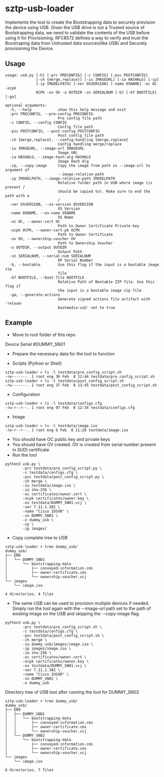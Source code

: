 
# sztp-usb-loader

Implements the tool to create the Bootstrapping data to securely provision the device using USB.
Given the USB drive is not a Trusted source of Bootstrapping data, we need to validate the contents of the USB before using it for Provisioning.
RFC8572 defines a way to verify and trust the Boostraping data from Untrusted data sources(like USB) and Securely provisioning the Device.

## Usage
```
usage: usb.py [-h] [-prc PRECONFIG] [-c CONFIG] [-psc POSTCONFIG]
              [-ch {merge,replace}] [-iu IMAGEURL] [-ia HASHALG] [-cp]
              [-ip IMGRELPATH] [-ver OSVERSION] [-name OSNAME] -oc OC -ocpk
              OCPK -ov OV -o OUTDIR -sn SERIALNUM [-b] [-bf BOOTFILE] [-ga]

optional arguments:
  -h, --help            show this help message and exit
  -prc PRECONFIG, --pre-config PRECONFIG
                        Pre config file path
  -c CONFIG, --config CONFIG
                        Config file path
  -psc POSTCONFIG, --post-config POSTCONFIG
                        Post config file path
  -ch {merge,replace}, --config-handling {merge,replace}
                        Config handling merge/replace
  -iu IMAGEURL, --image-url IMAGEURL
                        Image URL
  -ia HASHALG, --image-hash-alg HASHALG
                        Image Hash Alg
  -cp, --copy-image     Copy the image from path in --image-url to argument of
                        --image-relative-path
  -ip IMGRELPATH, --image-relative-path IMGRELPATH
                        Relative folder path in USB where image (is present /
                        should be copied to). Make sure to end the path with a
                        /
  -ver OSVERSION, --os-version OSVERSION
                        OS Version
  -name OSNAME, --os-name OSNAME
                        OS Name
  -oc OC, --owner-cert OC
                        Path to Owner Certificate Private key
  -ocpk OCPK, --owner-cert-pk OCPK
                        Path to Owner Certificate
  -ov OV, --ownership-voucher OV
                        Path to Ownership Voucher
  -o OUTDIR, --output OUTDIR
                        Output Path
  -sn SERIALNUM, --serial-num SERIALNUM
                        RP Serial Number
  -b, --bootable        Use this flag if the input is a bootable image zip
                        file
  -bf BOOTFILE, --boot-file BOOTFILE
                        Relative Path of Bootable ZIP file. Use this flag if
                        the input is a bootable image zip file
  -ga, --generate-actions
                        Generate signed actions file artifact with 'reload-
                        bootmedia-usb' set to true
```




## Example

- Move to root folder of this repo

Device Serial #DUMMY_SN01

- Prepare the necessary data for the tool to function

- Scripts (Python or Shell)
```
sztp-usb-loader > ls -l testdata/pre_config_script.sh
-rw-------. 1 root eng 36 Feb  8 12:44 testdata/pre_config_script.sh
sztp-usb-loader > ls -l testdata/post_config_script.sh
-rw-------. 1 root eng 37 Feb  8 12:45 testdata/post_config_script.sh

```

- Configuration
```
sztp-usb-loader > ls -l testdata/configs.cfg
-rw-r--r--. 1 root eng 97 Feb  8 12:34 testdata/configs.cfg
```
- Image
```
sztp-usb-loader > ls -l testdata/image.iso
-rw-r--r--. 1 root eng 6 Feb  8 11:26 testdata/image.iso
```

- You should have OC public key and private keys
- You should have OV created. OV is created from serial number present in SUDI certificate
- Run the tool

```
python3 usb.py \
        -prc testdata/pre_config_script.py \
        -c testdata/configs.cfg \
        -psc testdata/post_config_script.py \
        -ch merge \
        -iu testdata/image.iso \
        -ia sha-256 \
        -oc certificates/owner.cert \
        -ocpk certificates/owner.key \
        -ov testdata/DUMMY_SN01.vcj \
        -ver 7.11.1.38I \
        -name "Cisco IOSXR" \
        -sn DUMMY_SN01 \
        -o dummy_usb \
        -cp \
        -ip images/
```


- Copy complete tree to USB

```
sztp-usb-loader > tree dummy_usb/
dummy_usb/
├── EN9
│   └── DUMMY_SN01
│       └── bootstrapping-data
│           ├── conveyed-information.cms
│           ├── owner-certificate.cms
│           └── ownership-voucher.vcj
└── images
    └── image.iso

4 directories, 4 files
```

- The same USB can be used to provision multiple devices if needed. Simply run the tool again with the --image-url path set to the path of existing image on the USB and skipping the --copy-image flag.
```
python3 usb.py \
        -prc testdata/pre_config_script.sh \
        -c testdata/configs.cfg \
        -psc testdata/post_config_script.sh \
        -ch merge \
        -iu dummy_usb/images/image.iso \
        -ip images/image.iso \
        -ia sha-256 \
        -oc certificates/owner.cert \
        -ocpk certificates/owner.key \
        -ov testdata/DUMMY_SN01.vcj \
        -ver 7.11.1.38I \
        -name "Cisco IOSXR" \
        -sn DUMMY_SN02 \
        -o dummy_usb
```
Directory tree of USB tool after running the tool for DUMMY_SN02
```
sztp-usb-loader > tree dummy_usb/
dummy_usb/
├── EN9
│   ├── DUMMY_SN01
│   │   └── bootstrapping-data
│   │       ├── conveyed-information.cms
│   │       ├── owner-certificate.cms
│   │       └── ownership-voucher.vcj
│   └── DUMMY_SN02
│       └── bootstrapping-data
│           ├── conveyed-information.cms
│           ├── owner-certificate.cms
│           └── ownership-voucher.vcj
└── images
    └── image.iso

6 directories, 7 files
```
